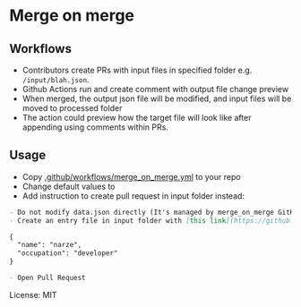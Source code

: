 # Merge on merge

## Workflows

- Contributors create PRs with input files in specified folder e.g. `/input/blah.json`.
- Github Actions run and create comment with output file change preview
- When merged, the output json file will be modified, and input files will be moved to processed folder
- The action could preview how the target file will look like after appending using comments within PRs.

## Usage

- Copy [.github/workflows/merge_on_merge.yml](./.github/workflows/merge_on_merge.yml) to your repo
- Change default values to 
- Add instruction to create pull request in input folder instead:

```markdown
- Do not modify data.json directly (It's managed by merge_on_merge GitHub action)
- Create an entry file in input folder with [this link](https://github.com/you/your-awesome-repo/new/main?filename=input/) and use this format.

{
  "name": "narze",
  "occupation": "developer"
}

- Open Pull Request
```

License: MIT
